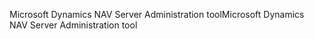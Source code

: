 <span data-ttu-id="fda94-101">Microsoft Dynamics NAV Server Administration tool</span><span class="sxs-lookup"><span data-stu-id="fda94-101">Microsoft Dynamics NAV Server Administration tool</span></span>